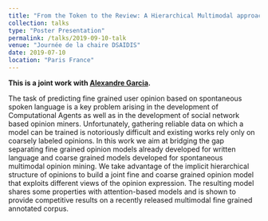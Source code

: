 ```yaml
---
title: "From the Token to the Review: A Hierarchical Multimodal approach to Opinion Mining"
collection: talks
type: "Poster Presentation"
permalink: /talks/2019-09-10-talk
venue: "Journée de la chaire DSAIDIS"
date: 2019-07-10
location: "Paris France"
---
```

<b>This is a joint work with [Alexandre Garcia](https://scholar.google.fr/citations?user=a3u-rOwAAAAJ&hl=fr).</b>
<p> The task of predicting fine grained user opinion based on spontaneous spoken language is a key problem arising in the development of Computational Agents as well as in the development of social network based opinion miners. Unfortunately, gathering reliable data on which a model can be trained is notoriously difficult and existing works rely only on coarsely labeled opinions. In this work we aim at bridging the gap separating fine grained opinion models already developed for written language and coarse grained models developed for spontaneous multimodal opinion mining. We take advantage of the implicit hierarchical structure of opinions to build a joint fine and coarse grained opinion model that exploits different views of the opinion expression. The resulting model shares some properties with attention-based models and is shown to provide competitive results on a recently released multimodal fine grained annotated corpus. </p> 
